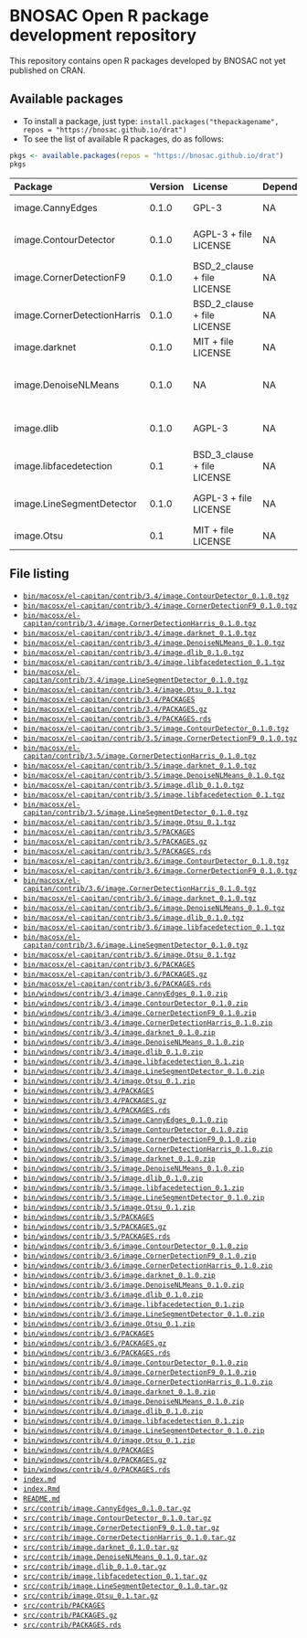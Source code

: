 # BNOSAC Open R package development repository

This repository contains open R packages developed by BNOSAC not yet published on CRAN.

## Available packages

- To install a package, just type: `install.packages("thepackagename", repos = "https://bnosac.github.io/drat")`
- To see the list of available R packages, do as follows:


```r
pkgs <- available.packages(repos = "https://bnosac.github.io/drat")
pkgs
```


|Package                     |Version |License                     |Depends |Imports                             |Suggests              |
|:---------------------------|:-------|:---------------------------|:-------|:-----------------------------------|:---------------------|
|image.CannyEdges            |0.1.0   |GPL-3                       |NA      |Rcpp (>= 0.12.9)                    |pixmap, knitr         |
|image.ContourDetector       |0.1.0   |AGPL-3 + file LICENSE       |NA      |Rcpp (>= 0.12.8), sp                |knitr, pixmap, magick |
|image.CornerDetectionF9     |0.1.0   |BSD_2_clause + file LICENSE |NA      |Rcpp (>= 0.12.8)                    |pixmap, magick, knitr |
|image.CornerDetectionHarris |0.1.0   |BSD_2_clause + file LICENSE |NA      |Rcpp (>= 0.12.8)                    |magick                |
|image.darknet               |0.1.0   |MIT + file LICENSE          |NA      |NA                                  |NA                    |
|image.DenoiseNLMeans        |0.1.0   |NA                          |NA      |Rcpp (>= 0.12.9), magick, grDevices |NA                    |
|image.dlib                  |0.1.0   |AGPL-3                      |NA      |Rcpp (>= 0.12.9), dlib              |magick                |
|image.libfacedetection      |0.1     |BSD_3_clause + file LICENSE |NA      |Rcpp (>= 0.12.8), graphics          |magick                |
|image.LineSegmentDetector   |0.1.0   |AGPL-3 + file LICENSE       |NA      |Rcpp (>= 0.12.8), sp                |knitr, pixmap, magick |
|image.Otsu                  |0.1     |MIT + file LICENSE          |NA      |Rcpp (>= 0.12.8)                    |magick                |

## File listing

- [`bin/macosx/el-capitan/contrib/3.4/image.ContourDetector_0.1.0.tgz`](bin/macosx/el-capitan/contrib/3.4/image.ContourDetector_0.1.0.tgz)
- [`bin/macosx/el-capitan/contrib/3.4/image.CornerDetectionF9_0.1.0.tgz`](bin/macosx/el-capitan/contrib/3.4/image.CornerDetectionF9_0.1.0.tgz)
- [`bin/macosx/el-capitan/contrib/3.4/image.CornerDetectionHarris_0.1.0.tgz`](bin/macosx/el-capitan/contrib/3.4/image.CornerDetectionHarris_0.1.0.tgz)
- [`bin/macosx/el-capitan/contrib/3.4/image.darknet_0.1.0.tgz`](bin/macosx/el-capitan/contrib/3.4/image.darknet_0.1.0.tgz)
- [`bin/macosx/el-capitan/contrib/3.4/image.DenoiseNLMeans_0.1.0.tgz`](bin/macosx/el-capitan/contrib/3.4/image.DenoiseNLMeans_0.1.0.tgz)
- [`bin/macosx/el-capitan/contrib/3.4/image.dlib_0.1.0.tgz`](bin/macosx/el-capitan/contrib/3.4/image.dlib_0.1.0.tgz)
- [`bin/macosx/el-capitan/contrib/3.4/image.libfacedetection_0.1.tgz`](bin/macosx/el-capitan/contrib/3.4/image.libfacedetection_0.1.tgz)
- [`bin/macosx/el-capitan/contrib/3.4/image.LineSegmentDetector_0.1.0.tgz`](bin/macosx/el-capitan/contrib/3.4/image.LineSegmentDetector_0.1.0.tgz)
- [`bin/macosx/el-capitan/contrib/3.4/image.Otsu_0.1.tgz`](bin/macosx/el-capitan/contrib/3.4/image.Otsu_0.1.tgz)
- [`bin/macosx/el-capitan/contrib/3.4/PACKAGES`](bin/macosx/el-capitan/contrib/3.4/PACKAGES)
- [`bin/macosx/el-capitan/contrib/3.4/PACKAGES.gz`](bin/macosx/el-capitan/contrib/3.4/PACKAGES.gz)
- [`bin/macosx/el-capitan/contrib/3.4/PACKAGES.rds`](bin/macosx/el-capitan/contrib/3.4/PACKAGES.rds)
- [`bin/macosx/el-capitan/contrib/3.5/image.ContourDetector_0.1.0.tgz`](bin/macosx/el-capitan/contrib/3.5/image.ContourDetector_0.1.0.tgz)
- [`bin/macosx/el-capitan/contrib/3.5/image.CornerDetectionF9_0.1.0.tgz`](bin/macosx/el-capitan/contrib/3.5/image.CornerDetectionF9_0.1.0.tgz)
- [`bin/macosx/el-capitan/contrib/3.5/image.CornerDetectionHarris_0.1.0.tgz`](bin/macosx/el-capitan/contrib/3.5/image.CornerDetectionHarris_0.1.0.tgz)
- [`bin/macosx/el-capitan/contrib/3.5/image.darknet_0.1.0.tgz`](bin/macosx/el-capitan/contrib/3.5/image.darknet_0.1.0.tgz)
- [`bin/macosx/el-capitan/contrib/3.5/image.DenoiseNLMeans_0.1.0.tgz`](bin/macosx/el-capitan/contrib/3.5/image.DenoiseNLMeans_0.1.0.tgz)
- [`bin/macosx/el-capitan/contrib/3.5/image.dlib_0.1.0.tgz`](bin/macosx/el-capitan/contrib/3.5/image.dlib_0.1.0.tgz)
- [`bin/macosx/el-capitan/contrib/3.5/image.libfacedetection_0.1.tgz`](bin/macosx/el-capitan/contrib/3.5/image.libfacedetection_0.1.tgz)
- [`bin/macosx/el-capitan/contrib/3.5/image.LineSegmentDetector_0.1.0.tgz`](bin/macosx/el-capitan/contrib/3.5/image.LineSegmentDetector_0.1.0.tgz)
- [`bin/macosx/el-capitan/contrib/3.5/image.Otsu_0.1.tgz`](bin/macosx/el-capitan/contrib/3.5/image.Otsu_0.1.tgz)
- [`bin/macosx/el-capitan/contrib/3.5/PACKAGES`](bin/macosx/el-capitan/contrib/3.5/PACKAGES)
- [`bin/macosx/el-capitan/contrib/3.5/PACKAGES.gz`](bin/macosx/el-capitan/contrib/3.5/PACKAGES.gz)
- [`bin/macosx/el-capitan/contrib/3.5/PACKAGES.rds`](bin/macosx/el-capitan/contrib/3.5/PACKAGES.rds)
- [`bin/macosx/el-capitan/contrib/3.6/image.ContourDetector_0.1.0.tgz`](bin/macosx/el-capitan/contrib/3.6/image.ContourDetector_0.1.0.tgz)
- [`bin/macosx/el-capitan/contrib/3.6/image.CornerDetectionF9_0.1.0.tgz`](bin/macosx/el-capitan/contrib/3.6/image.CornerDetectionF9_0.1.0.tgz)
- [`bin/macosx/el-capitan/contrib/3.6/image.CornerDetectionHarris_0.1.0.tgz`](bin/macosx/el-capitan/contrib/3.6/image.CornerDetectionHarris_0.1.0.tgz)
- [`bin/macosx/el-capitan/contrib/3.6/image.darknet_0.1.0.tgz`](bin/macosx/el-capitan/contrib/3.6/image.darknet_0.1.0.tgz)
- [`bin/macosx/el-capitan/contrib/3.6/image.DenoiseNLMeans_0.1.0.tgz`](bin/macosx/el-capitan/contrib/3.6/image.DenoiseNLMeans_0.1.0.tgz)
- [`bin/macosx/el-capitan/contrib/3.6/image.dlib_0.1.0.tgz`](bin/macosx/el-capitan/contrib/3.6/image.dlib_0.1.0.tgz)
- [`bin/macosx/el-capitan/contrib/3.6/image.libfacedetection_0.1.tgz`](bin/macosx/el-capitan/contrib/3.6/image.libfacedetection_0.1.tgz)
- [`bin/macosx/el-capitan/contrib/3.6/image.LineSegmentDetector_0.1.0.tgz`](bin/macosx/el-capitan/contrib/3.6/image.LineSegmentDetector_0.1.0.tgz)
- [`bin/macosx/el-capitan/contrib/3.6/image.Otsu_0.1.tgz`](bin/macosx/el-capitan/contrib/3.6/image.Otsu_0.1.tgz)
- [`bin/macosx/el-capitan/contrib/3.6/PACKAGES`](bin/macosx/el-capitan/contrib/3.6/PACKAGES)
- [`bin/macosx/el-capitan/contrib/3.6/PACKAGES.gz`](bin/macosx/el-capitan/contrib/3.6/PACKAGES.gz)
- [`bin/macosx/el-capitan/contrib/3.6/PACKAGES.rds`](bin/macosx/el-capitan/contrib/3.6/PACKAGES.rds)
- [`bin/windows/contrib/3.4/image.CannyEdges_0.1.0.zip`](bin/windows/contrib/3.4/image.CannyEdges_0.1.0.zip)
- [`bin/windows/contrib/3.4/image.ContourDetector_0.1.0.zip`](bin/windows/contrib/3.4/image.ContourDetector_0.1.0.zip)
- [`bin/windows/contrib/3.4/image.CornerDetectionF9_0.1.0.zip`](bin/windows/contrib/3.4/image.CornerDetectionF9_0.1.0.zip)
- [`bin/windows/contrib/3.4/image.CornerDetectionHarris_0.1.0.zip`](bin/windows/contrib/3.4/image.CornerDetectionHarris_0.1.0.zip)
- [`bin/windows/contrib/3.4/image.darknet_0.1.0.zip`](bin/windows/contrib/3.4/image.darknet_0.1.0.zip)
- [`bin/windows/contrib/3.4/image.DenoiseNLMeans_0.1.0.zip`](bin/windows/contrib/3.4/image.DenoiseNLMeans_0.1.0.zip)
- [`bin/windows/contrib/3.4/image.dlib_0.1.0.zip`](bin/windows/contrib/3.4/image.dlib_0.1.0.zip)
- [`bin/windows/contrib/3.4/image.libfacedetection_0.1.zip`](bin/windows/contrib/3.4/image.libfacedetection_0.1.zip)
- [`bin/windows/contrib/3.4/image.LineSegmentDetector_0.1.0.zip`](bin/windows/contrib/3.4/image.LineSegmentDetector_0.1.0.zip)
- [`bin/windows/contrib/3.4/image.Otsu_0.1.zip`](bin/windows/contrib/3.4/image.Otsu_0.1.zip)
- [`bin/windows/contrib/3.4/PACKAGES`](bin/windows/contrib/3.4/PACKAGES)
- [`bin/windows/contrib/3.4/PACKAGES.gz`](bin/windows/contrib/3.4/PACKAGES.gz)
- [`bin/windows/contrib/3.4/PACKAGES.rds`](bin/windows/contrib/3.4/PACKAGES.rds)
- [`bin/windows/contrib/3.5/image.CannyEdges_0.1.0.zip`](bin/windows/contrib/3.5/image.CannyEdges_0.1.0.zip)
- [`bin/windows/contrib/3.5/image.ContourDetector_0.1.0.zip`](bin/windows/contrib/3.5/image.ContourDetector_0.1.0.zip)
- [`bin/windows/contrib/3.5/image.CornerDetectionF9_0.1.0.zip`](bin/windows/contrib/3.5/image.CornerDetectionF9_0.1.0.zip)
- [`bin/windows/contrib/3.5/image.CornerDetectionHarris_0.1.0.zip`](bin/windows/contrib/3.5/image.CornerDetectionHarris_0.1.0.zip)
- [`bin/windows/contrib/3.5/image.darknet_0.1.0.zip`](bin/windows/contrib/3.5/image.darknet_0.1.0.zip)
- [`bin/windows/contrib/3.5/image.DenoiseNLMeans_0.1.0.zip`](bin/windows/contrib/3.5/image.DenoiseNLMeans_0.1.0.zip)
- [`bin/windows/contrib/3.5/image.dlib_0.1.0.zip`](bin/windows/contrib/3.5/image.dlib_0.1.0.zip)
- [`bin/windows/contrib/3.5/image.libfacedetection_0.1.zip`](bin/windows/contrib/3.5/image.libfacedetection_0.1.zip)
- [`bin/windows/contrib/3.5/image.LineSegmentDetector_0.1.0.zip`](bin/windows/contrib/3.5/image.LineSegmentDetector_0.1.0.zip)
- [`bin/windows/contrib/3.5/image.Otsu_0.1.zip`](bin/windows/contrib/3.5/image.Otsu_0.1.zip)
- [`bin/windows/contrib/3.5/PACKAGES`](bin/windows/contrib/3.5/PACKAGES)
- [`bin/windows/contrib/3.5/PACKAGES.gz`](bin/windows/contrib/3.5/PACKAGES.gz)
- [`bin/windows/contrib/3.5/PACKAGES.rds`](bin/windows/contrib/3.5/PACKAGES.rds)
- [`bin/windows/contrib/3.6/image.ContourDetector_0.1.0.zip`](bin/windows/contrib/3.6/image.ContourDetector_0.1.0.zip)
- [`bin/windows/contrib/3.6/image.CornerDetectionF9_0.1.0.zip`](bin/windows/contrib/3.6/image.CornerDetectionF9_0.1.0.zip)
- [`bin/windows/contrib/3.6/image.CornerDetectionHarris_0.1.0.zip`](bin/windows/contrib/3.6/image.CornerDetectionHarris_0.1.0.zip)
- [`bin/windows/contrib/3.6/image.darknet_0.1.0.zip`](bin/windows/contrib/3.6/image.darknet_0.1.0.zip)
- [`bin/windows/contrib/3.6/image.DenoiseNLMeans_0.1.0.zip`](bin/windows/contrib/3.6/image.DenoiseNLMeans_0.1.0.zip)
- [`bin/windows/contrib/3.6/image.dlib_0.1.0.zip`](bin/windows/contrib/3.6/image.dlib_0.1.0.zip)
- [`bin/windows/contrib/3.6/image.libfacedetection_0.1.zip`](bin/windows/contrib/3.6/image.libfacedetection_0.1.zip)
- [`bin/windows/contrib/3.6/image.LineSegmentDetector_0.1.0.zip`](bin/windows/contrib/3.6/image.LineSegmentDetector_0.1.0.zip)
- [`bin/windows/contrib/3.6/image.Otsu_0.1.zip`](bin/windows/contrib/3.6/image.Otsu_0.1.zip)
- [`bin/windows/contrib/3.6/PACKAGES`](bin/windows/contrib/3.6/PACKAGES)
- [`bin/windows/contrib/3.6/PACKAGES.gz`](bin/windows/contrib/3.6/PACKAGES.gz)
- [`bin/windows/contrib/3.6/PACKAGES.rds`](bin/windows/contrib/3.6/PACKAGES.rds)
- [`bin/windows/contrib/4.0/image.ContourDetector_0.1.0.zip`](bin/windows/contrib/4.0/image.ContourDetector_0.1.0.zip)
- [`bin/windows/contrib/4.0/image.CornerDetectionF9_0.1.0.zip`](bin/windows/contrib/4.0/image.CornerDetectionF9_0.1.0.zip)
- [`bin/windows/contrib/4.0/image.CornerDetectionHarris_0.1.0.zip`](bin/windows/contrib/4.0/image.CornerDetectionHarris_0.1.0.zip)
- [`bin/windows/contrib/4.0/image.darknet_0.1.0.zip`](bin/windows/contrib/4.0/image.darknet_0.1.0.zip)
- [`bin/windows/contrib/4.0/image.DenoiseNLMeans_0.1.0.zip`](bin/windows/contrib/4.0/image.DenoiseNLMeans_0.1.0.zip)
- [`bin/windows/contrib/4.0/image.dlib_0.1.0.zip`](bin/windows/contrib/4.0/image.dlib_0.1.0.zip)
- [`bin/windows/contrib/4.0/image.libfacedetection_0.1.zip`](bin/windows/contrib/4.0/image.libfacedetection_0.1.zip)
- [`bin/windows/contrib/4.0/image.LineSegmentDetector_0.1.0.zip`](bin/windows/contrib/4.0/image.LineSegmentDetector_0.1.0.zip)
- [`bin/windows/contrib/4.0/image.Otsu_0.1.zip`](bin/windows/contrib/4.0/image.Otsu_0.1.zip)
- [`bin/windows/contrib/4.0/PACKAGES`](bin/windows/contrib/4.0/PACKAGES)
- [`bin/windows/contrib/4.0/PACKAGES.gz`](bin/windows/contrib/4.0/PACKAGES.gz)
- [`bin/windows/contrib/4.0/PACKAGES.rds`](bin/windows/contrib/4.0/PACKAGES.rds)
- [`index.md`](index.md)
- [`index.Rmd`](index.Rmd)
- [`README.md`](README.md)
- [`src/contrib/image.CannyEdges_0.1.0.tar.gz`](src/contrib/image.CannyEdges_0.1.0.tar.gz)
- [`src/contrib/image.ContourDetector_0.1.0.tar.gz`](src/contrib/image.ContourDetector_0.1.0.tar.gz)
- [`src/contrib/image.CornerDetectionF9_0.1.0.tar.gz`](src/contrib/image.CornerDetectionF9_0.1.0.tar.gz)
- [`src/contrib/image.CornerDetectionHarris_0.1.0.tar.gz`](src/contrib/image.CornerDetectionHarris_0.1.0.tar.gz)
- [`src/contrib/image.darknet_0.1.0.tar.gz`](src/contrib/image.darknet_0.1.0.tar.gz)
- [`src/contrib/image.DenoiseNLMeans_0.1.0.tar.gz`](src/contrib/image.DenoiseNLMeans_0.1.0.tar.gz)
- [`src/contrib/image.dlib_0.1.0.tar.gz`](src/contrib/image.dlib_0.1.0.tar.gz)
- [`src/contrib/image.libfacedetection_0.1.tar.gz`](src/contrib/image.libfacedetection_0.1.tar.gz)
- [`src/contrib/image.LineSegmentDetector_0.1.0.tar.gz`](src/contrib/image.LineSegmentDetector_0.1.0.tar.gz)
- [`src/contrib/image.Otsu_0.1.tar.gz`](src/contrib/image.Otsu_0.1.tar.gz)
- [`src/contrib/PACKAGES`](src/contrib/PACKAGES)
- [`src/contrib/PACKAGES.gz`](src/contrib/PACKAGES.gz)
- [`src/contrib/PACKAGES.rds`](src/contrib/PACKAGES.rds)
